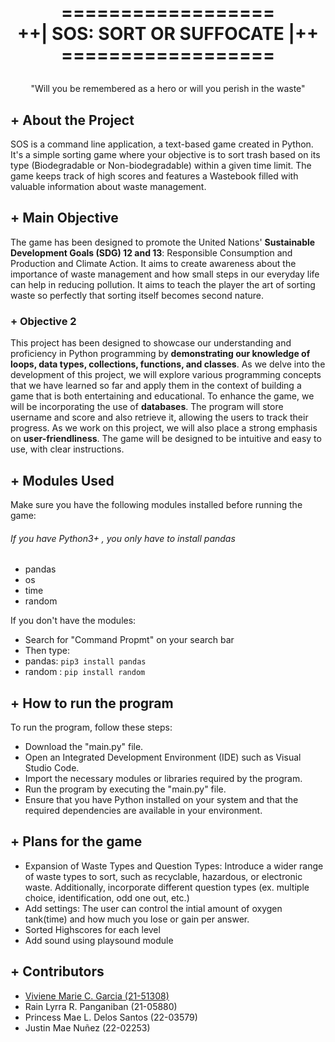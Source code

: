 <h1>
<p align="center">
  <br>     ==================
  <br>++| SOS: SORT OR SUFFOCATE |++
  <br>   ==================
</h1>
  <p align="center">
    "Will you be remembered as a hero or will you perish in the waste"
    <br />
    </p>
</p>



## + About the Project
SOS is a command line application, a text-based game created in Python. It's a simple sorting game where your objective is to sort trash based on its type (Biodegradable or Non-biodegradable) within a given time limit. The game keeps track of high scores and features a Wastebook filled with valuable information about waste management.

## + Main Objective
The game has been designed to promote the United Nations' **Sustainable Development Goals (SDG) 12 and 13**: Responsible Consumption and Production and Climate Action. It aims to create awareness about the importance of waste management and how small steps in our everyday life can help in reducing pollution. It aims to teach the player the art of sorting waste so perfectly that sorting itself becomes second nature. 

### + Objective 2
This project has been designed to showcase our understanding and proficiency in Python programming by **demonstrating our knowledge of loops, data types, collections, functions, and classes**. As we delve into the development of this project, we will explore various programming concepts that we have learned so far and apply them in the context of building a  game that is both entertaining and educational. To enhance the game, we will be incorporating the use of **databases**. The program will store username and score and also retrieve it, allowing the users to track their progress. As we work on this project, we will also place a strong emphasis on **user-friendliness**. The game will be designed to be intuitive and easy to use, with clear instructions. 

## + Modules Used
Make sure you have the following modules installed before running the game:
###### If you have Python3+ , you only have to install pandas

- pandas
- os 
- time
- random

If you don't have the modules: 
- Search for "Command Propmt" on your search bar
- Then type: 
- pandas: ```pip3 install pandas``` 
- random : ```pip install random``` 

## + How to run the program
To run the program, follow these steps:
- Download the "main.py" file.
- Open an Integrated Development Environment (IDE) such as Visual Studio Code.
- Import the necessary modules or libraries required by the program.
- Run the program by executing the "main.py" file.
- Ensure that you have Python installed on your system and that the required dependencies are available in your environment.

## + Plans for the game
- Expansion of Waste Types and Question Types: Introduce a wider range of waste types to sort, such as recyclable, hazardous, or electronic waste. Additionally, incorporate different question types (ex. multiple choice, identification, odd one out, etc.)
- Add settings: The user can control the intial amount of oxygen tank(time) and how much you lose or gain per answer. 
- Sorted Highscores for each level
- Add sound using playsound module


## + Contributors 
- [Viviene Marie C. Garcia (21-51308)](https://github.com/VivieneGarcia)
- Rain Lyrra R. Panganiban (21-05880)
- Princess Mae L. Delos Santos (22-03579)
- Justin Mae Nuñez (22-02253)

